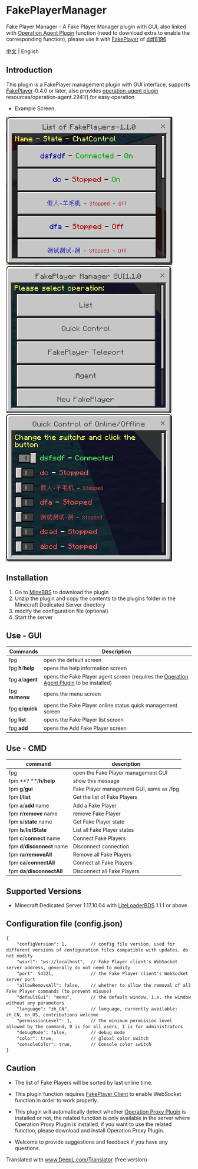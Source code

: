 # FakePlayerManager

Fake Player Manager - A Fake Player Manager plugin with GUI, also linked with [Operation Agent Plugin](https://www.minebbs.com/resources/operation-agent.2941/) function (need to download extra to enable the corresponding function), please use it with [FakePlayer](https://github.com/ddf8196/FakePlayer) of [ddf8196](https://github.com/ddf8196)

[中文](README_cn.md) | English

## Introduction

This plugin is a FakePlayer management plugin with GUI interface, supports [FakePlayer](https://github.com/ddf8196/FakePlayer)-0.4.0 or later, also provides [operation-agent plugin](https://www.minebbs.com/) resources/operation-agent.2941/) for easy operation

* Example Screen.

![avatar](./Assests/List_en.png)
![avatar](./Assests/Menu_en.png)
![avatar](./Assests/Quick_en.png)

## Installation

1. Go to [MineBBS](https://www.minebbs.com/resources/fakeplayermanager-gui.2945/) to download the plugin
2. Unzip the plugin and copy the contents to the plugins folder in the Minecraft Dedicated Server directory
3. modify the configuration file (optional)
4. Start the server


## Use - GUI
|Commands|Description|
|-|-|
|fpg |open the default screen|
|fpg **h**/**help** |opens the help information screen|
|fpg **a**/**agent** |opens the Fake Player agent screen (requires the [Operation Agent Plugin](https://www.minebbs.com/resources/operation-agent.2941/) to be installed)|
|fpg **m**/**menu** |opens the menu screen|
|fpg **q**/**quick** |opens the Fake Player online status quick management screen|
|fpg **list** |opens the Fake Player list screen|
|fpg **add** |opens the Add Fake Player screen|


## Use - CMD
|command|description|
|--|--|
| fpg |open the Fake Player management GUI |
| fpm **? **/**h**/**help** | show this message |
| fpm **g**/**gui** | Fake Player management GUI, same as /fpg |
| fpm **l**/**list** | Get the list of Fake Players |
| fpm **a**/**add** name | Add a Fake Player |
| fpm **r**/**remove** name | remove Fake Player |
| fpm **s**/**state** name | Get Fake Player state |
| fpm **ls**/**listState** | List all Fake Player states |
| fpm **c**/**connect** name | Connect Fake Players |
| fpm **d**/**disconnect** name | Disconnect connection |
| fpm **ra**/**removeAll** | Remove all Fake Players |
| fpm **ca**/**connectAll** | Connect all Fake Players |
| fpm **da**/**disconnectAll** | Disconnect all Fake Players |

## Supported Versions

* Minecraft Dedicated Server 1.17.10.04 with [LiteLoaderBDS](https://www.minebbs.com/resources/liteloader.2059/) 1.1.1 or above


## Configuration file (config.json)

```jsonc
{
    "configVersion": 1,         // config file version, used for different versions of configuration files compatible with updates, do not modify
    "wsurl": "ws://localhost",  // Fake Player client's WebSocket server address, generally do not need to modify
    "port": 54321,              // the Fake Player client's WebSocket server port
    "allowRemoveAll": false,    // whether to allow the removal of all Fake Player commands (to prevent misuse)
    "defaultGui": "menu",       // the default window, i.e. the window without any parameters
    "language": "zh_CN",        // language, currently available: zh_CN, en_US, contributions welcome
    "permissionLevel": 1,       // the minimum permission level allowed by the command, 0 is for all users, 1 is for administrators
    "debugMode": false,         // debug mode
    "color": true,              // global color switch
    "consoleColor": true,       // Console color switch
}
```

## Caution
* The list of Fake Players will be sorted by last online time.

* This plugin function requires [FakePlayer Client](https://github.com/ddf8196/FakePlayer) to enable WebSocket function in order to work properly.

* This plugin will automatically detect whether [Operation Proxy Plugin](https://www.minebbs.com/resources/operation-agent.2941/) is installed or not, the related function is only available in the server where Operation Proxy Plugin is installed, if you want to use the related function, please download and install Operation Proxy Plugin.

* Welcome to provide suggestions and feedback if you have any questions.


Translated with www.DeepL.com/Translator (free version)